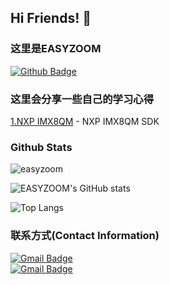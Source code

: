## Hi Friends! 👋<br/>

### 这里是EASYZOOM<br/>

[![Github Badge](https://img.shields.io/badge/-easyzoom-grey?style=flat&logo=github&logoColor=white&link=https://github.com/easyzoom/)](https://www.github.com/easyzoom/)

### 这里会分享一些自己的学习心得

[1.NXP IMX8QM](https://github.com/easyzoom/IMX8QM) - NXP IMX8QM SDK<br/>

### Github Stats

<p align=left> <img src=https://komarev.com/ghpvc/?username=easyzoom alt=easyzoom /> </p>

![EASYZOOM's GitHub stats](https://github-readme-stats.vercel.app/api?username=easyzoom&show_icons=true&theme=radical)

![Top Langs](https://github-readme-stats.vercel.app/api/top-langs/?username=easyzoom&langs_count=8&icon_color=CE1D2D&text_color=718096&bg_color=ffffff&hide_title=true)

### 联系方式(Contact Information)

[![Gmail Badge](https://img.shields.io/badge/-1054516930@qq.com-c14438?style=flat&logo=Gmail&logoColor=white&link=mailto:1054516930@qq.com)](mailto:1054516930@qq.com)<br/>
[![Gmail Badge](https://img.shields.io/badge/-easyzoom.wang@gmail.com-c14438?style=flat&logo=Gmail&logoColor=white&link=mailto:easyzoom.wang@gmail.com)](mailto:easyzoom.wang@gmail.com)<br/>
<!--
**easyzoom/easyzoom** is a ✨ _special_ ✨ repository because its `README.md` (this file) appears on your GitHub profile.

Here are some ideas to get you started:

- 🔭 I’m currently working on ...
- 🌱 I’m currently learning ...
- 👯 I’m looking to collaborate on ...
- 🤔 I’m looking for help with ...
- 💬 Ask me about ...
- 📫 How to reach me: ...
- 😄 Pronouns: ...
- ⚡ Fun fact: ...
-->

